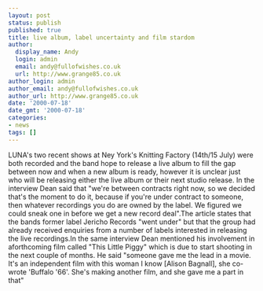 ```yaml
---
layout: post
status: publish
published: true
title: live album, label uncertainty and film stardom
author:
  display_name: Andy
  login: admin
  email: andy@fullofwishes.co.uk
  url: http://www.grange85.co.uk
author_login: admin
author_email: andy@fullofwishes.co.uk
author_url: http://www.grange85.co.uk
date: '2000-07-18'
date_gmt: '2000-07-18'
categories:
- news
tags: []
---
```

<p>LUNA's two recent shows at Ney York's Knitting Factory (14th/15 July) were both recorded and the band hope to release a live album to fill the gap between now and when a new album is ready, however it is unclear just who will be releasing either the live album or their next studio release. In the interview Dean said that "we're between contracts right now, so we decided that's the moment to do it, because if you're under contract to someone, then whatever recordings you do are owned by the label. We figured we could sneak one in before we get a new record deal".The article states that the bands former label Jericho Records "went under" but that the group had already received enquiries from a number of labels interested in releasing the live recordings.In the same interview Dean mentioned his involvement in aforthcoming film called "This Little Piggy" which is due to start shooting in the next couple of months. He said "someone gave me the lead in a movie. It's an independent film with this woman I know [Alison Bagnall], she co-wrote 'Buffalo '66'. She's making another film, and she gave me a part in that"</p>
